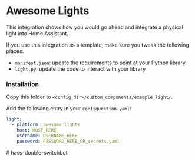 # Awesome Lights

This integration shows how you would go ahead and integrate a physical light into Home Assistant.

If you use this integration as a template, make sure you tweak the following places:

 - `manifest.json`: update the requirements to point at your Python library
 - `light.py`: update the code to interact with your library

### Installation

Copy this folder to `<config_dir>/custom_components/example_light/`.

Add the following entry in your `configuration.yaml`:

```yaml
light:
  - platform: awesome_lights
    host: HOST_HERE
    username: USERNAME_HERE
    password: PASSWORD_HERE_OR_secrets.yaml
```
#   h a s s - d o u b l e - s w i t c h b o t  
 